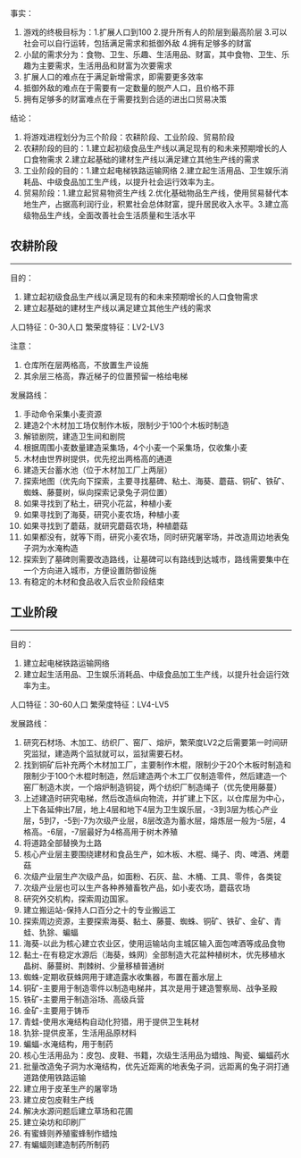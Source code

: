 事实：
1. 游戏的终极目标为：1.扩展人口到100 2.提升所有人的阶层到最高阶层 3.可以社会可以自行运转，包括满足需求和抵御外敌 4.拥有足够多的财富
2. 小鼠的需求分为：食物、卫生、乐趣、生活用品、财富，其中食物、卫生、乐趣为主要需求，生活用品和财富为次要需求
3. 扩展人口的难点在于满足新增需求，即需要更多效率
4. 抵御外敌的难点在于需要有一定数量的脱产人口，且价格不菲
5. 拥有足够多的财富难点在于需要找到合适的进出口贸易决策

结论：
1. 将游戏进程划分为三个阶段：农耕阶段、工业阶段、贸易阶段
2. 农耕阶段的目的：1.建立起初级食品生产线以满足现有的和未来预期增长的人口食物需求  2.建立起基础的建材生产线以满足建立其他生产线的需求
3. 工业阶段的目的：1.建立起电梯铁路运输网络 2.建立起生活用品、卫生娱乐消耗品、中级食品加工生产线，以提升社会运行效率为主。
4. 贸易阶段：1.建立起贸易物资生产线 2.优化基础物品生产线，使用贸易替代本地生产，占据高利润行业，积累社会总体财富，提升居民收入水平。3.建立高级物品生产线，全面改善社会生活质量和生活水平


## 农耕阶段
-------------------------------------------------------------------------------
目的：
1. 建立起初级食品生产线以满足现有的和未来预期增长的人口食物需求  
2. 建立起基础的建材生产线以满足建立其他生产线的需求

人口特征：0-30人口
繁荣度特征：LV2-LV3

注意：
1. 仓库所在层两格高，不放置生产设施
2. 其余层三格高，靠近梯子的位置预留一格给电梯

发展路线：
1. 手动命令采集小麦资源
2. 建造2个木材加工场仅制作木板，限制少于100个木板时制造
3. 解锁剧院，建造卫生间和剧院
4. 根据周围小麦数量建造采集场，4个小麦一个采集场，仅收集小麦
5. 木材由世界树提供，优先挖出两格高的通道
6. 建造天台蓄水池（位于木材加工厂上两层）
7. 探索地图（优先向下探索，主要寻找墓碑、粘土、海葵、蘑菇、铜矿、铁矿、蜘蛛、藤蔓树，纵向探索记录兔子洞位置）
8. 如果寻找到了粘土，研究小花盆，种植小麦
9. 如果寻找到了海葵，研究小麦农场，种植小麦
10. 如果寻找到了蘑菇，就研究蘑菇农场，种植蘑菇
11. 如果都没有，就等下雨，研究小麦农场，同时研究屠宰场，并改造周边地表兔子洞为水淹构造
12. 探索到了墓碑则需要改造路线，让墓碑可以有路线到达城市，路线需要集中在一个方向进入城市，方便设置防御设施
13. 有稳定的木材和食品收入后农业阶段结束


## 工业阶段
-------------------------------------------------------------------------------
目的：
1. 建立起电梯铁路运输网络 
2. 建立起生活用品、卫生娱乐消耗品、中级食品加工生产线，以提升社会运行效率为主。

人口特征：30-60人口
繁荣度特征：LV4-LV5

发展路线：
1. 研究石材场、木加工、纺织厂、窑厂、熔炉，繁荣度LV2之后需要第一时间研究监狱，建造两个监狱就可以，监狱需要石材。
2. 找到铜矿后补充两个木材加工厂，主要制作木棍，限制少于20个木板时制造和限制少于100个木棍时制造，然后建造两个木工厂仅制造零件，然后建造一个窑厂制造木炭，一个熔炉制造铜锭，两个纺织厂制造绳子（优先使用藤蔓）
3. 上述建造时研究电梯，然后改造纵向物流，并扩建上下区，以仓库层为中心，上下各延伸出7层，地上4层和地下4层为卫生娱乐层，-3到3层为核心产业层，5到7，-5到-7为次级产业层，8层改造为蓄水层，熔炼层一般为-5层，4格高。-6层，-7层最好为4格高用于树木养殖
4. 将道路全部替换为土路
5. 核心产业层主要围绕建材和食品生产，如木板、木棍、绳子、肉、啤酒、烤蘑菇
6. 次级产业层生产次级产品，如面粉、石灰、盐、木桶、工具、零件，各类锭
7. 次级产业层也可以生产各种养殖畜牧产品，如小麦农场，蘑菇农场
8. 研究外交机构，探索周边国家。
9. 建立搬运站-保持人口百分之十的专业搬运工
10. 探索周边资源，主要探索海葵、黏土、藤蔓、蜘蛛、铜矿、铁矿、金矿、青蛙、犰狳、蝙蝠
11. 海葵-以此为核心建立农业区，使用运输站向主城区输入面包啤酒等成品食物
12. 黏土-在有稳定水源后（海葵，蛛网）全部制造大花盆种植树木，优先移植水晶树、藤蔓树、荆棘树、少量移植普通树
13. 蜘蛛-定期收获蛛网用于建造露水收集器，布置在蓄水层上
14. 铜矿-主要用于制造零件以制造电梯井，其次是用于建造警察局、战争圣殿
15. 铁矿-主要用于制造浴场、高级兵营
16. 金矿-主要用于铸币
17. 青蛙-使用水淹结构自动化狩猎，用于提供卫生耗材
18. 犰狳-提供皮革，生活用品原材料
19. 蝙蝠-水淹结构，用于制药
20. 核心生活用品为：皮包、皮鞋、书籍，次级生活用品为蜡烛、陶瓷、蝙蝠药水
21. 批量改造兔子洞为水淹结构，优先近距离的地表兔子洞，远距离的兔子洞打通道路使用铁路运输
22. 建立用于皮革生产的屠宰场
23. 建立皮包皮鞋生产线
24. 解决水源问题后建立草场和花圃
25. 建立染坊和印刷厂
26. 有蜜蜂则养殖蜜蜂制作蜡烛
27. 有蝙蝠则建造制药所制药